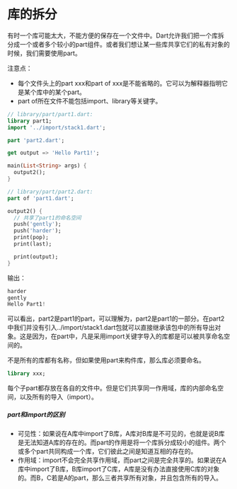 # 库的拆分

有时一个库可能太大，不能方便的保存在一个文件中。Dart允许我们把一个库拆分成一个或者多个较小的part组件。或者我们想让某一些库共享它们的私有对象的时候，我们需要使用part。     

注意点：    

* 每个文件头上的part xxx和part of xxx是不能省略的。它可以为解释器指明它是某个库中的某个part。
* part of所在文件不能包括import、library等关键字。

```dart
// library/part/part1.dart:
library part1;
import '../import/stack1.dart';

part 'part2.dart';

get output => 'Hello Part1!';

main(List<String> args) {
  output2();
}
```

```dart
// library/part/part2.dart:
part of 'part1.dart';

output2() {
  // 共享了part1的命名空间
  push('gently');
  push('harder');
  print(pop);
  print(last);

  print(output);
}
```

输出：    

```dart
harder
gently
Hello Part1!
```

可以看出，part2是part1的part，可以理解为，part2是part1的一部分。在part2中我们并没有引入../import/stack1.dart包就可以直接继承该包中的所有导出对象。这是因为，在part中，凡是采用import关键字导入的库都是可以被共享命名空间的。     

不是所有的库都有名称，但如果使用part来构件库，那么库必须要命名。     

```dart
library xxx;
```

每个子part都存放在各自的文件中。但是它们共享同一作用域，库的内部命名空间，以及所有的导入（import）。      

##### part和import的区别

* 可见性：如果说在A库中import了B库，A库对B库是不可见的，也就是说B库是无法知道A库的存在的。而part的作用是将一个库拆分成较小的组件。两个或多个part共同构成一个库，它们彼此之间是知道互相的存在的。    
* 作用域：import不会完全共享作用域，而part之间是完全共享的。如果说在A库中import了B库，B库import了C库，A库是没有办法直接使用C库的对象的。而B，C若是A的part，那么三者共享所有对象，并且包含所有的导入。    
